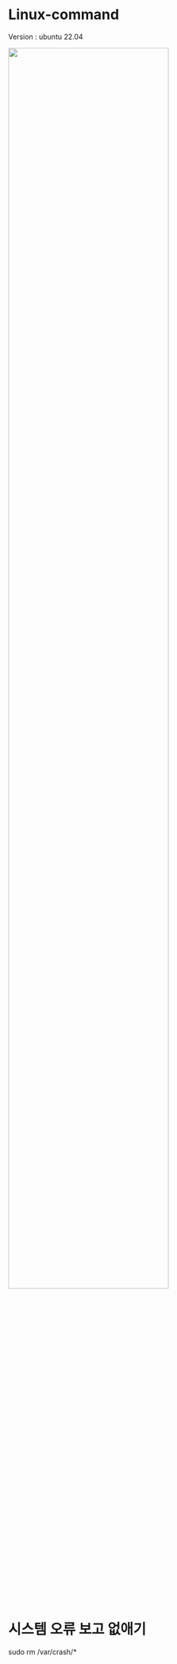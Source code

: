 # Linux-command

Version : ubuntu 22.04





<img width="80%" src="https://user-images.githubusercontent.com/84236806/153768692-70a4def2-638b-4d86-aa40-2c61b9d66152.png"/>

# 시스템 오류 보고 없애기

sudo rm /var/crash/*
